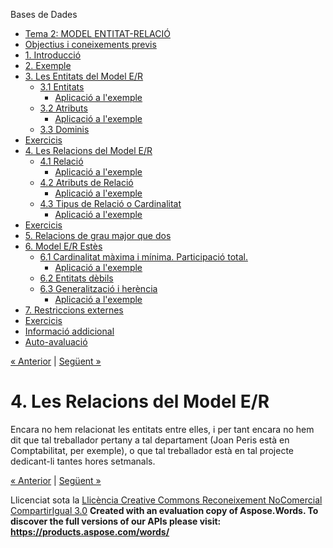 Bases de Dades

- [Tema 2: MODEL ENTITAT-RELACIÓ](index.md)
- [Objectius i coneixements previs](objectius_i_coneixements_previs.md)
- [1. Introducció](1_introducci.md)
- [2. Exemple](2_exemple.md)
- [3. Les Entitats del Model E/R](3_les_entitats_del_model_er.md) 
  - [3.1 Entitats](31_entitats.md) 
    - [Aplicació a l'exemple](aplicaci_a_lexemple.md)
  - [3.2 Atributs](32_atributs.md) 
    - [Aplicació a l'exemple](aplicaci_a_lexemple0.md)
  - [3.3 Dominis](33_dominis.md)
- [Exercicis](exercicis.md)
- [4. Les Relacions del Model E/R](4_les_relacions_del_model_er.md) 
  - [4.1 Relació](41_relaci.md) 
    - [Aplicació a l'exemple](aplicaci_a_lexemple1.md)
  - [4.2 Atributs de Relació](42_atributs_de_relaci.md) 
    - [Aplicació a l'exemple](aplicaci_a_lexemple2.md)
  - [4.3 Tipus de Relació o Cardinalitat](43_tipus_de_relaci_o_cardinalitat.md) 
    - [Aplicació a l'exemple](aplicaci_a_lexemple3.md)
- [Exercicis](exercicis0.md)
- [5. Relacions de grau major que dos](5_relacions_de_grau_major_que_dos.md)
- [6. Model E/R Estès](6_model_er_ests.md) 
  - [6.1 Cardinalitat màxima i mínima. Participació total.](61_cardinalitat_mxima_i_mnima_participaci_total.md) 
    - [Aplicació a l'exemple](aplicaci_a_lexemple4.md)
  - [6.2 Entitats dèbils](62_entitats_dbils.md)
  - [6.3 Generalització i herència](63_generalitzaci_i_herncia.md) 
    - [Aplicació a l'exemple](aplicaci_a_lexemple5.md)
- [7. Restriccions externes](7_restriccions_externes.md)
- [Exercicis](exercicis1.md)
- [Informació addicional](informaci_addicional.md)
- [Auto-avaluació](autoavaluaci.md)

[« Anterior](exercicis.md) | [Següent »](41_relaci.md)
# <a name="main"></a>**4. Les Relacions del Model E/R**


Encara no hem relacionat les entitats entre elles, i per tant encara no hem dit que tal treballador pertany a tal departament (Joan Peris està en Comptabilitat, per exemple), o que tal treballador està en tal projecte dedicant-li tantes hores setmanals.







[« Anterior](exercicis.md) | [Següent »](41_relaci.md)

Llicenciat sota la [Llicència Creative Commons Reconeixement NoComercial CompartirIgual 3.0](http://creativecommons.org/licenses/by-nc-sa/3.0/)
**Created with an evaluation copy of Aspose.Words. To discover the full versions of our APIs please visit: https://products.aspose.com/words/**
